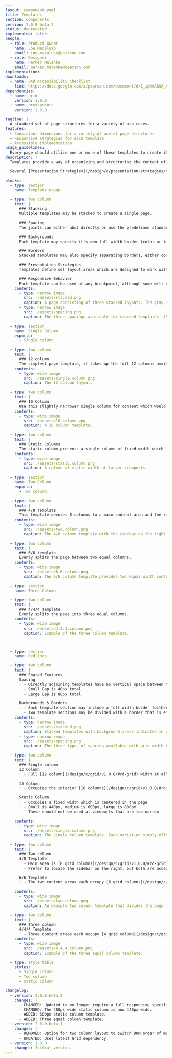 ```yaml
---
layout: component-yaml
title: Templates
section: Components
version: 2.0.0-beta.2
status: deprecated
implemented: false
people:
  - role: Product Owner
    name: Joe Macaluso
    email: joe.macaluso@pearson.com
  - role: Designer
    name: Parker Malenke
    email: parker.malenke@pearson.com
implementation:
downloads:
  - name: UXD Accessibility Checklist
    link: https://docs.google.com/a/pearson.com/document/d/1_ipKmABGA_ANqpqwt6qFhcB_TvduFdSBELPfXmYABFw/edit?usp=sharing
dependencies:
  - name: grid
    version: 1.0.0
  - name: breakpoints
    version: 1.0.0

tagline: |
  A standard set of page structures for a variety of use cases.
features:
  - Consistent dimensions for a variety of useful page structures
  - Responsive strategies for each template
  - Accessible implementation
usage_guidelines: |
  Every page should utilize one or more of these templates to create its high level structure.
description: |
  Templates provide a way of organizing and structuring the content of a page in a consistent and responsive way. There are a variety of templates available for everything from simple single column presentations to more complicated multi-column structures.

  Several [Presentation Strategies](/design/c/presentation-strategies/beta) are available for organization of content within the layout areas provided by each templates.

blocks:
  - type: section
    name: Template usage

  - type: two column
    text: |
      ### Stacking
      Multiple templates may be stacked to create a single page.

      ### Spacing
      The joints can either abut directly or use the predefined standard/large spacings.

      ### Backgrounds
      Each template may specify it's own full width border (color or image) or let the default background show through.

      ### Borders
      Stacked templates may also specify separating borders, either container width or full viewport width.

      ### Presentation Strategies
      Templates define set layout areas which are designed to work with the [Presentation Strategies](/design/c/presentation-strategies/beta) component for actually filling them with content.

      ### Responsive Behavior
      Each template can be used at any breakpoint, although some will be more suited to larger or smaller viewports. Designers should specify which template applies to each breakpoint when designing a page.
    contents:
      - type: narrow image
        src: ./assets/stacked.png
        caption: A page consisting of three stacked layouts. The gray areas are where full width backgrounds would go.
      - type: narrow image
        src: ./assets/spacing.png
        caption: The three spacings available for stacked templates. (Shown with container width borders.)

  - type: section
    name: Single Column
    exports:
      - Single column

  - type: two column
    text: |
      ### 12 column
      The simplest page template, it takes up the full 12 columns available at every breakpoint.
    contents:
      - type: wide image
        src: ./assets/single.column.png
        caption: The 12 column layout.

  - type: two column
    text: |
      ### 10 Column
      Use this slightly narrower single column for content which would look stretched if it took up all 12 columns.
    contents:
      - type: wide image
        src: ./assets/10.column.png
        caption: A 10 column template.

  - type: two column
    text: |
      ### Static Columns
      The static column presents a single column of fixed width which is centered in the page. It comes in three different sizes (small at 440px, medium at 600px, and large at 800px) and is handy for presenting modals or small pieces of content like sign in forms.
    contents:
      - type: wide image
        src: ./assets/static.column.png
        caption: A column of static width at larger viewports.

  - type: section
    name: Two Column
    exports:
      - Two column

  - type: two column
    text: |
      ### 4/8 Template
      This template devotes 8 columns to a main content area and the remaining 4 to a sidebar which appears on either side (prefer the right where it makes sense).
    contents:
      - type: wide image
        src: ./assets/two.column.png
        caption: The 4/8 column template with the sidebar on the right.

  - type: two column
    text: |
      ### 6/6 template
      Evenly splits the page between two equal columns.
    contents:
      - type: wide image
        src: ./assets/6.6.column.png
        caption: The 6/6 column template provides two equal width content areas

  - type: section
    name: Three Column

  - type: two column
    text: |
      ### 4/4/4 Template
      Evenly splits the page into three equal columns.
    contents:
      - type: wide image
        src: ./assets/4.4.4.column.png
        caption: Example of the three column template.



  - type: section
    name: Redlines

  - type: two column
    text: |
      ### Shared Features
      Spacing
      : - Directly adjoining templates have no vertical space between them
        - Small Gap is 40px total
        - Large Gap is 80px total

      Backgrounds & Borders
      : - Each template section may include a full width border (either color or image)
        - Two template sections may be divided with a border that is either full page width or just [12 columns](/design/c/grid/v1.0.0-beta.2/#rd-grid) wide
    contents:
      - type: narrow image
        src: ./assets/stacked.png
        caption: Stacked templates with background areas indicated in gray.
      - type: narrow image
        src: ./assets/spacing.png
        caption: The three types of spacing available with grid width borders.

  - type: two column
    text: |
      ### Single column
      12 Column
      : - Full [12 column](/design/c/grid/v1.0.0/#rd-grid) width at all breakpoints

      10 Column
      : - Occupies the interior [10 columns](/design/c/grid/v1.0.0/#rd-grid) at all breakpoints

      Static Column
      : - Occupies a fixed width which is centered in the page
        - Small is 440px, medium is 600px, large is 800px
        - These should not be used at viewports that are too narrow

    contents:
      - type: wide image
        src: ./assets/single.column.png
        caption: The single column template. Each variation simply offers a different width which may be dynamic based on the viewport or static.

  - type: two column
    text: |
      ### Two column
      4/8 Template
      : - Main area is [8 grid columns](/design/c/grid/v1.0.0/#rd-grid) wide, sidebar is [4 columns](/design/c/grid/v1.0.0/#rd-grid)
        - Prefer to locate the sidebar on the right, but both are acceptable

      6/6 Template
      : - The two content areas each occupy [6 grid columns](/design/c/grid/v1.0.0/#rd-grid)

    contents:
      - type: wide image
        src: ./assets/two.column.png
        caption: An example two column template that divides the page into two content areas.

  - type: two column
    text: |
      ### Three column
      4/4/4 Template
      : - Three content areas each occupy [4 grid column](/design/c/grid/v1.0.0/#rd-grid)
    contents:
      - type: wide image
        src: ./assets/4.4.4.column.png
        caption: Example of the three equal column template.

  - type: style table
    styles:
      - Single column
      - Two column
      - Static column

changelog:
  - version: 2.0.0-beta.2
    changes: |
      - CHANGED: Updated to no longer require a full responsive specification for each template. Instead designers can mix and match different templates at each breakpoint.
      - CHANGED: The 480px wide static column is now 440px wide.
      - ADDED: 600px static column template.
      - ADDED: Three equal column template.
  - version: 2.0.0-beta.1
    changes: |
      - REMOVED: Option for two column layout to switch DOM order of main and sidebar ares.
      - UPDATED: Uses latest Grid dependency.
  - version: 1.0.0
    changes: Initial version.
---
```

